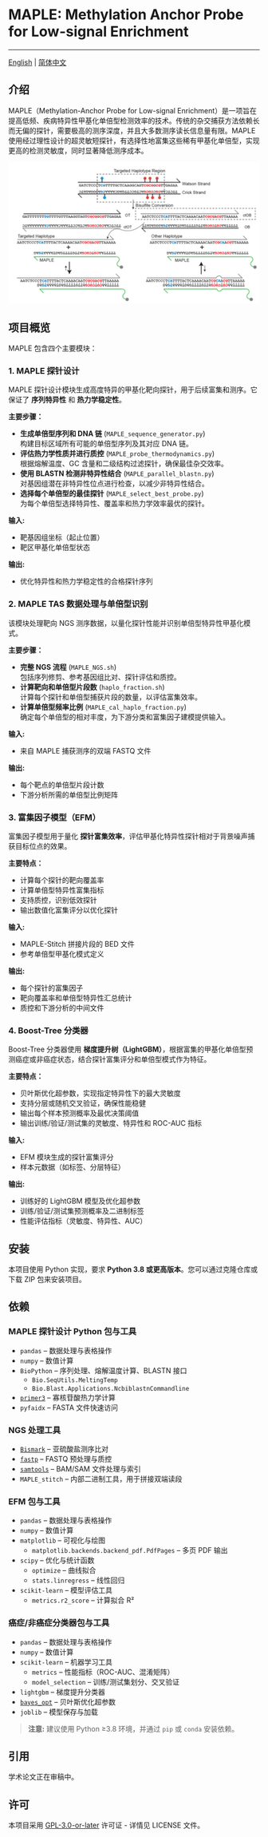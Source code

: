# MAPLE: Methylation Anchor Probe for Low-signal Enrichment

---

[English](./README.md) | [简体中文](./README_zh.md)

## 介绍

MAPLE（Methylation-Anchor Probe for Low-signal Enrichment）是一项旨在提高低频、疾病特异性甲基化单倍型检测效率的技术。传统的杂交捕获方法依赖长而无偏的探针，需要极高的测序深度，并且大多数测序读长信息量有限。MAPLE 使用经过理性设计的超灵敏短探针，有选择性地富集这些稀有甲基化单倍型，实现更高的检测灵敏度，同时显著降低测序成本。

![img.jpg](imgs/probe_design.jpg)

## 项目概览

MAPLE 包含四个主要模块：

### 1. MAPLE 探针设计
MAPLE 探针设计模块生成高度特异的甲基化靶向探针，用于后续富集和测序。它保证了 **序列特异性** 和 **热力学稳定性**。

**主要步骤：**
- **生成单倍型序列和 DNA 链** (`MAPLE_sequence_generator.py`)  
  构建目标区域所有可能的单倍型序列及其对应 DNA 链。
- **评估热力学性质并进行质控** (`MAPLE_probe_thermodynamics.py`)  
  根据熔解温度、GC 含量和二级结构过滤探针，确保最佳杂交效率。
- **使用 BLASTN 检测非特异性结合** (`MAPLE_parallel_blastn.py`)  
  对基因组潜在非特异性位点进行检查，以减少非特异性结合。
- **选择每个单倍型的最佳探针** (`MAPLE_select_best_probe.py`)  
  为每个单倍型选择特异性、覆盖率和热力学效率最优的探针。

**输入:**  
- 靶基因组坐标（起止位置）  
- 靶区甲基化单倍型状态  

**输出:**  
- 优化特异性和热力学稳定性的合格探针序列

### 2. MAPLE TAS 数据处理与单倍型识别
该模块处理靶向 NGS 测序数据，以量化探针性能并识别单倍型特异性甲基化模式。

**主要步骤：**
- **完整 NGS 流程** (`MAPLE_NGS.sh`)  
  包括序列修剪、参考基因组比对、探针评估和质控。
- **计算靶向和单倍型片段数** (`haplo_fraction.sh`)  
  计算每个探针和单倍型捕获片段的数量，以评估富集效率。
- **计算单倍型频率比例** (`MAPLE_cal_haplo_fraction.py`)  
  确定每个单倍型的相对丰度，为下游分类和富集因子建模提供输入。

**输入:**  
- 来自 MAPLE 捕获测序的双端 FASTQ 文件  

**输出:**  
- 每个靶点的单倍型片段计数  
- 下游分析所需的单倍型比例矩阵  

### 3. 富集因子模型（EFM）
富集因子模型用于量化 **探针富集效率**，评估甲基化特异性探针相对于背景噪声捕获目标位点的效果。  

**主要特点：**
- 计算每个探针的靶向覆盖率  
- 计算单倍型特异性富集指标  
- 支持质控，识别低效探针  
- 输出数值化富集评分以优化探针  

**输入:**  
- MAPLE-Stitch 拼接片段的 BED 文件  
- 参考单倍型甲基化模式定义  

**输出:**  
- 每个探针的富集因子  
- 靶向覆盖率和单倍型特异性汇总统计  
- 质控和下游分析的中间文件  

### 4. Boost-Tree 分类器
Boost-Tree 分类器使用 **梯度提升树（LightGBM）**，根据富集的甲基化单倍型预测癌症或非癌症状态，结合探针富集评分和单倍型模式作为特征。  

**主要特点：**
- 贝叶斯优化超参数，实现指定特异性下的最大灵敏度  
- 支持分层或随机交叉验证，确保性能稳健  
- 输出每个样本预测概率及最优决策阈值  
- 输出训练/验证/测试集的灵敏度、特异性和 ROC-AUC 指标  

**输入:**  
- EFM 模块生成的探针富集评分  
- 样本元数据（如标签、分层特征）  

**输出:**  
- 训练好的 LightGBM 模型及优化超参数  
- 训练/验证/测试集预测概率及二进制标签  
- 性能评估指标（灵敏度、特异性、AUC）  

## 安装
本项目使用 Python 实现，要求 **Python 3.8 或更高版本**。您可以通过克隆仓库或下载 ZIP 包来安装项目。

## 依赖
### MAPLE 探针设计 Python 包与工具
- `pandas` – 数据处理与表格操作  
- `numpy` – 数值计算  
- `BioPython` – 序列处理、熔解温度计算、BLASTN 接口  
  - `Bio.SeqUtils.MeltingTemp`  
  - `Bio.Blast.Applications.NcbiblastnCommandline`  
- [`primer3`](https://libnano.github.io/primer3-py/) – 寡核苷酸热力学计算  
- `pyfaidx` – FASTA 文件快速访问  


### NGS 处理工具
- [`Bismark`](https://www.bioinformatics.babraham.ac.uk/projects/bismark/) – 亚硫酸盐测序比对  
- [`fastp`](https://github.com/OpenGene/fastp) – FASTQ 预处理与质控  
- [`samtools`](http://www.htslib.org/) – BAM/SAM 文件处理与索引  
- `MAPLE_stitch` – 内部二进制工具，用于拼接双端读段  

### EFM 包与工具
- `pandas` – 数据处理与表格操作  
- `numpy` – 数值计算  
- `matplotlib` – 可视化与绘图  
  - `matplotlib.backends.backend_pdf.PdfPages` – 多页 PDF 输出  
- `scipy` – 优化与统计函数  
  - `optimize` – 曲线拟合  
  - `stats.linregress` – 线性回归  
- `scikit-learn` – 模型评估工具  
  - `metrics.r2_score` – 计算拟合 R²  


### 癌症/非癌症分类器包与工具
- `pandas` – 数据处理与表格操作  
- `numpy` – 数值计算  
- `scikit-learn` – 机器学习工具  
  - `metrics` – 性能指标（ROC-AUC、混淆矩阵）  
  - `model_selection` – 训练/测试集划分、交叉验证  
- `lightgbm` – 梯度提升分类器  
- [`bayes_opt`](https://github.com/bayesian-optimization/BayesianOptimization) – 贝叶斯优化超参数  
- `joblib` – 模型保存与加载  

> **注意:** 建议使用 Python ≥3.8 环境，并通过 `pip` 或 `conda` 安装依赖。


## 引用

学术论文正在审稿中。

## 许可
本项目采用 [GPL-3.0-or-later](LICENSE) 许可证 - 详情见 LICENSE 文件。
